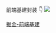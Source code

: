 前端基建封装
👇
![](https://kingan-md-img.oss-cn-guangzhou.aliyuncs.com/blog/20220922165112.png)

[掘金-前端基建](https://juejin.cn/post/7144881028661723167)